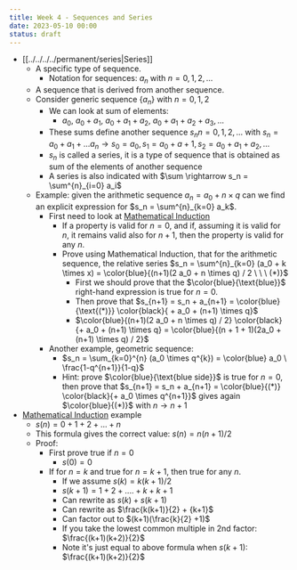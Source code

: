 ```yaml
---
title: Week 4 - Sequences and Series
date: 2023-05-10 00:00
status: draft
---
```


* [[../../../../permanent/series|Series]]
    * A specific type of sequence.
        * Notation for sequences: $a_n$ with $n=0,1,2,...$
    * A sequence that is derived from another sequence.
    * Consider generic sequence $\{a_n\}$ with $n=0,1,2$
        * We can look at sum of elements:
            * $a_0, \ a_0+a_1, \ a_0+a_1+a_2, \ a_0 + a_1 +a_2+a_3,...$
        * These sums define another sequence ${s_n} n=0,1,2,...$ with $s_n = a_0 + a_1 + ... a_n \rightarrow s_0 = a_0, s_1 = a_0 + a+1, s_2 = a_0 + a_1 + a_2, ...$
        * ${s_n}$ is called a series, it is a type of sequence that is obtained as sum of the elements of another sequence
        * A series is also indicated with $\sum \rightarrow s_n = \sum^{n}_{i=0} a_i$
    * Example: given the arithmetic sequence $a_n = a_0 + n \times q$ can we find an explicit expression for $s_n  = \sum^{n}_{k=0} a_k$.
        * First need to look at [Mathematical Induction](../../../../permanent/mathematical-induction.md)
            * If a property is valid for $n=0$, and if, assuming it is valid for $n$, it remains valid also for $n + 1$, then the property is valid for any $n$.
            * Prove using Mathematical Induction, that for the arithmetic sequence, the relative series $s_n =  \sum^{n}_{k=0} (a_0 + k \times x) = \color{blue}{(n+1)(2 a_0 + n \times q) / 2 \ \ \ (*)}$
                * First we should prove that the $\color{blue}{\text{blue}}$ right-hand expression is true for $n=0$.
                * Then prove that $s_{n+1} = s_n + a_{n+1} = \color{blue} {\text{(*)}} \color{black}{ + a_0 + (n+1) \times q}$
                * $\color{blue}{(n+1)(2 a_0 + n \times q) / 2} \color{black}{+ a_0 + (n+1) \times q} = \color{blue}{(n + 1 + 1)(2a_0 + (n+1) \times q) / 2}$
        * Another example, geometric sequence:
            * $s_n = \sum_{k=0}^{n} (a_0 \times q^{k}) = \color{blue} a_0 \ \frac{1-q^{n+1}}{1-q}$
            * Hint: prove $\color{blue}{\text{blue side}}$ is true for $n=0$, then prove that $s_{n+1} = s_n + a_{n+1} = \color{blue}{(*)} \color{black}{+ a_0 \times q^{n+1}}$ gives again $\color{blue}{(*)}$ with $n \rightarrow n + 1$
* [Mathematical Induction](../../../../permanent/mathematical-induction.md) example
    * $s(n) = 0 + 1 + 2 + ... + n$
    * This formula gives the correct value: $s(n) = n(n+1)/2$
    * Proof:
        * First prove true if $n = 0$
            * $s(0) = 0$
        * If for $n = k$ and true for $n = k + 1$, then true for any $n$.
            * If we assume $s(k) = k(k + 1) / 2$
            * $s(k+1) = 1 + 2 + .... + k + k + 1$
            * Can rewrite as $s(k) + s(k + 1)$
            * Can rewrite as $\frac{k(k+1)}{2} + {k+1}$
            * Can factor out to $(k+1)(\frac{k}{2} +1)$
            * If you take the lowest common multiple in 2nd factor: $\frac{(k+1)(k+2)}{2}$
            * Note it's just equal to above formula when $s(k+1)$: $\frac{(k+1)(k+2)}{2}$
